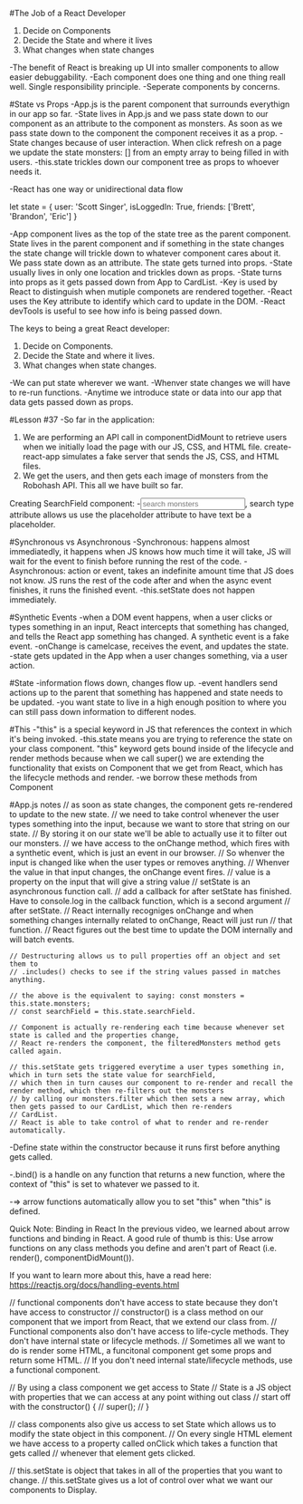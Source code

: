 #The Job of a React Developer

1. Decide on Components
2. Decide the State and where it lives
3. What changes when state changes

-The benefit of React is breaking up UI into smaller components to allow easier debuggability.
-Each component does one thing and one thing reall well. Single responsibility principle.
-Seperate components by concerns.

#State vs Props
-App.js is the parent component that surrounds everythign in our app so far.
-State lives in App.js and we pass state down to our <CardList /> component as an attribute to the component as monsters. As soon as we pass state down to the component
the component receives it as a prop.
-State changes because of user interaction. When click refresh on a page we update the state monsters: [] from an empty array to being filled in with users.
-this.state trickles down our component tree as props to whoever needs it.

-React has one way or unidirectional data flow

let state = {
user: 'Scott Singer',
isLoggedIn: True,
friends: ['Brett', 'Brandon', 'Eric']
}

-App component lives as the top of the state tree as the parent component. State lives in the parent component and if something in the state changes the state change
will trickle down to whatever component cares about it. We pass state down as an attribute. The state gets turned into props.
-State usually lives in only one location and trickles down as props.
-State turns into props as it gets passed down from App to CardList.
-Key is used by React to distinguish when mutiple componets are rendered together.
-React uses the Key attribute to identify which card to update in the DOM.
-React devTools is useful to see how info is being passed down.

The keys to being a great React developer:

1. Decide on Components.
2. Decide the State and where it lives.
3. What changes when state changes.

-We can put state wherever we want.
-Whenver state changes we will have to re-run functions.
-Anytime we introduce state or data into our app that data gets passed down as props.

#Lesson #37
-So far in the application:

1.  We are performing an API call in componentDidMount to retrieve users when we initially load the page with our JS, CSS, and HTML file. create-react-app simulates a fake server that sends the JS, CSS, and HTML files.
2.  We get the users, and then gets each image of monsters from the Robohash API. This all we have built so far.

Creating SearchField component: -<input type="search" placeholder="search monsters" />, search type attribute allows us use the placeholder attribute to have text be a placeholder.

#Synchronous vs Asynchronous
-Synchronous: happens almost immediatedly, it happens when JS knows how much time it will take, JS will wait for the event to finish before running the rest of the code.
-Asynchronous: action or event, takes an indefinite amount time that JS does not know. JS runs the rest of the code after and when the async event finishes, it runs the finished event.
-this.setState does not happen immediately.

#Synthetic Events
-when a DOM event happens, when a user clicks or types something in an input, React intercepts that something has changed, and tells the React app something has changed. A synthetic event is a fake event.
-onChange is camelcase, receives the event, and updates the state.  
-state gets updated in the App when a user changes something, via a user action.

#State
-information flows down, changes flow up.
-event handlers send actions up to the parent that something has happened and state needs to be updated.
-you want state to live in a high enough position to where you can still pass down information to different nodes.

#This
-"this" is a special keyword in JS that references the context in which it's being invoked.
-this.state means you are trying to reference the state on your class component.
"this" keyword gets bound inside of the lifecycle and render methods because when we call super() we are extending the functionality that exists on Component that we get from React, which has the lifecycle methods and render.
-we borrow these methods from Component

#App.js notes
// as soon as state changes, the component gets re-rendered to update to the new state.
// we need to take control whenever the user types something into the input, because we want to store that string on our state.
// By storing it on our state we'll be able to actually use it to filter out our monsters.
// we have access to the onChange method, which fires with a synthetic event, which is just an event in our browser.
// So whenver the input is changed like when the user types or removes anything.
// Whenver the value in that input changes, the onChange event fires.
// value is a property on the input that will give a string value
// setState is an asynchronous function call.
// add a callback for after setState has finished. Have to console.log in the callback function, which is a second argument
// after setState.
// React internally recogniges onChange and when something changes internally related to onChange, React will just run
// that function.
// React figures out the best time to update the DOM internally and will batch events.

    // Destructuring allows us to pull properties off an object and set them to
    // .includes() checks to see if the string values passed in matches anything.

    // the above is the equivalent to saying: const monsters = this.state.monsters;
    // const searchField = this.state.searchField.

    // Component is actually re-rendering each time because whenever set state is called and the properties change,
    // React re-renders the component, the filteredMonsters method gets called again.

    // this.setState gets triggered everytime a user types something in, which in turn sets the state value for searchField,
    // which then in turn causes our component to re-render and recall the render method, which then re-filters out the monsters
    // by calling our monsters.filter which then sets a new array, which then gets passed to our CardList, which then re-renders
    // CardList.
    // React is able to take control of what to render and re-render automatically.

-Define state within the constructor because it runs first before anything gets called.

-.bind() is a handle on any function that returns a new function, where the context of "this" is set
to whatever we passed to it.

-=> arrow functions automatically allow you to set "this" when "this" is defined.

Quick Note: Binding in React
In the previous video, we learned about arrow functions and binding in React. A good rule of thumb is this: Use arrow functions on any class methods you define and aren't part of React (i.e. render(), componentDidMount()).

If you want to learn more about this, have a read here: https://reactjs.org/docs/handling-events.html

// functional components don't have access to state because they don't have access to constructor
// constructor() is a class method on our component that we import from React, that we extend our class from.
// Functional components also don't have access to life-cycle methods. They don't have internal state or lifecycle methods.
// Sometimes all we want to do is render some HTML, a funcitonal component get some props and return some HTML.
// If you don't need internal state/lifecycle methods, use a functional component.

// By using a class component we get access to State
// State is a JS object with properties that we can access at any point withing out class
// start off with the constructor() {
// super();
// }

// class components also give us access to set State which allows us to modify the state object in this component.
// On every single HTML element we have access to a property called onClick which takes a function that gets called
// whenever that element gets clicked.

// this.setState is object that takes in all of the properties that you want to change.
// this.setState gives us a lot of control over what we want our components to Display.

